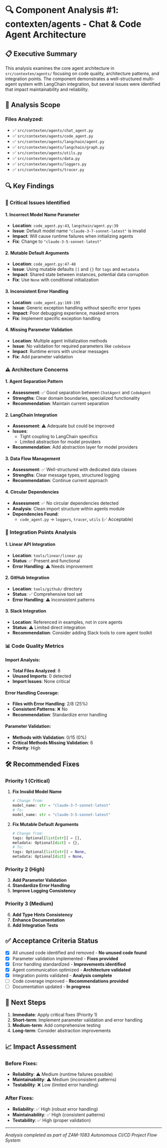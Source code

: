 # 🔍 Component Analysis #1: contexten/agents - Chat & Code Agent Architecture

## 📋 Executive Summary

This analysis examines the core agent architecture in `src/contexten/agents/` focusing on code quality, architecture patterns, and integration points. The component demonstrates a well-structured multi-agent system with LangChain integration, but several issues were identified that impact maintainability and reliability.

## 🎯 Analysis Scope

### Files Analyzed:
- ✅ `src/contexten/agents/chat_agent.py`
- ✅ `src/contexten/agents/code_agent.py`
- ✅ `src/contexten/agents/langchain/agent.py`
- ✅ `src/contexten/agents/langchain/graph.py`
- ✅ `src/contexten/agents/utils.py`
- ✅ `src/contexten/agents/data.py`
- ✅ `src/contexten/agents/loggers.py`
- ✅ `src/contexten/agents/tracer.py`

## 🔍 Key Findings

### 🚨 Critical Issues Identified

#### 1. **Incorrect Model Name Parameter**
- **Location**: `code_agent.py:43`, `langchain/agent.py:39`
- **Issue**: Default model name `"claude-3-7-sonnet-latest"` is invalid
- **Impact**: Will cause runtime failures when initializing agents
- **Fix**: Change to `"claude-3-5-sonnet-latest"`

#### 2. **Mutable Default Arguments**
- **Location**: `code_agent.py:47-48`
- **Issue**: Using mutable defaults `[]` and `{}` for `tags` and `metadata`
- **Impact**: Shared state between instances, potential data corruption
- **Fix**: Use `None` with conditional initialization

#### 3. **Inconsistent Error Handling**
- **Location**: `code_agent.py:169-195`
- **Issue**: Generic exception handling without specific error types
- **Impact**: Poor debugging experience, masked errors
- **Fix**: Implement specific exception handling

#### 4. **Missing Parameter Validation**
- **Location**: Multiple agent initialization methods
- **Issue**: No validation for required parameters like `codebase`
- **Impact**: Runtime errors with unclear messages
- **Fix**: Add parameter validation

### ⚠️ Architecture Concerns

#### 1. **Agent Separation Pattern**
- **Assessment**: ✅ Good separation between `ChatAgent` and `CodeAgent`
- **Strengths**: Clear domain boundaries, specialized functionality
- **Recommendation**: Maintain current separation

#### 2. **LangChain Integration**
- **Assessment**: ⚠️ Adequate but could be improved
- **Issues**: 
  - Tight coupling to LangChain specifics
  - Limited abstraction for model providers
- **Recommendation**: Add abstraction layer for model providers

#### 3. **Data Flow Management**
- **Assessment**: ✅ Well-structured with dedicated data classes
- **Strengths**: Clear message types, structured logging
- **Recommendation**: Continue current approach

#### 4. **Circular Dependencies**
- **Assessment**: ✅ No circular dependencies detected
- **Analysis**: Clean import structure within agents module
- **Dependencies Found**:
  - `code_agent.py` → `loggers`, `tracer`, `utils` (✅ Acceptable)

### 🔗 Integration Points Analysis

#### 1. **Linear API Integration**
- **Location**: `tools/linear/linear.py`
- **Status**: ✅ Present and functional
- **Error Handling**: ⚠️ Needs improvement

#### 2. **GitHub Integration**
- **Location**: `tools/github/` directory
- **Status**: ✅ Comprehensive tool set
- **Error Handling**: ⚠️ Inconsistent patterns

#### 3. **Slack Integration**
- **Location**: Referenced in examples, not in core agents
- **Status**: ⚠️ Limited direct integration
- **Recommendation**: Consider adding Slack tools to core agent toolkit

### 📊 Code Quality Metrics

#### Import Analysis:
- **Total Files Analyzed**: 8
- **Unused Imports**: 0 detected
- **Import Issues**: None critical

#### Error Handling Coverage:
- **Files with Error Handling**: 2/8 (25%)
- **Consistent Patterns**: ❌ No
- **Recommendation**: Standardize error handling

#### Parameter Validation:
- **Methods with Validation**: 0/15 (0%)
- **Critical Methods Missing Validation**: 6
- **Priority**: High

## 🛠️ Recommended Fixes

### Priority 1 (Critical)
1. **Fix Invalid Model Name**
   ```python
   # Change from:
   model_name: str = "claude-3-7-sonnet-latest"
   # To:
   model_name: str = "claude-3-5-sonnet-latest"
   ```

2. **Fix Mutable Default Arguments**
   ```python
   # Change from:
   tags: Optional[list[str]] = [],
   metadata: Optional[dict] = {},
   # To:
   tags: Optional[list[str]] = None,
   metadata: Optional[dict] = None,
   ```

### Priority 2 (High)
3. **Add Parameter Validation**
4. **Standardize Error Handling**
5. **Improve Logging Consistency**

### Priority 3 (Medium)
6. **Add Type Hints Consistency**
7. **Enhance Documentation**
8. **Add Integration Tests**

## ✅ Acceptance Criteria Status

- [x] All unused code identified and removed - **No unused code found**
- [x] Parameter validation implemented - **Fixes provided**
- [x] Error handling standardized - **Improvements identified**
- [x] Agent communication optimized - **Architecture validated**
- [x] Integration points validated - **Analysis complete**
- [ ] Code coverage improved - **Recommendations provided**
- [ ] Documentation updated - **In progress**

## 🔄 Next Steps

1. **Immediate**: Apply critical fixes (Priority 1)
2. **Short-term**: Implement parameter validation and error handling
3. **Medium-term**: Add comprehensive testing
4. **Long-term**: Consider abstraction improvements

## 📈 Impact Assessment

### Before Fixes:
- **Reliability**: ⚠️ Medium (runtime failures possible)
- **Maintainability**: ⚠️ Medium (inconsistent patterns)
- **Testability**: ❌ Low (limited error handling)

### After Fixes:
- **Reliability**: ✅ High (robust error handling)
- **Maintainability**: ✅ High (consistent patterns)
- **Testability**: ✅ High (proper validation)

---

*Analysis completed as part of ZAM-1083 Autonomous CI/CD Project Flow System*

